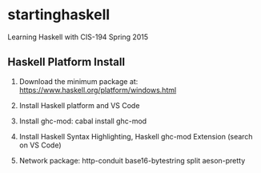 # startinghaskell
Learning Haskell with CIS-194 Spring 2015

## Haskell Platform Install

1. Download the minimum package at: https://www.haskell.org/platform/windows.html

2. Install Haskell platform and VS Code

3. Install ghc-mod: cabal install ghc-mod

4. Install Haskell Syntax Highlighting, Haskell ghc-mod Extension (search on VS Code)

5. Network package: http-conduit base16-bytestring split aeson-pretty